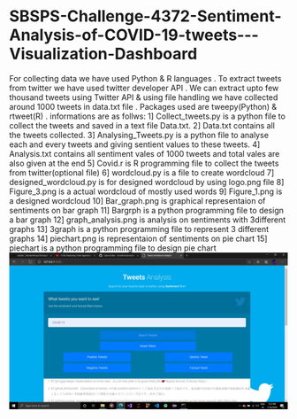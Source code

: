 # SBSPS-Challenge-4372-Sentiment-Analysis-of-COVID-19-tweets---Visualization-Dashboard

For collecting data we have used Python & R languages . To extract tweets from twitter we have used twitter developer API .
We can extract upto few thousand tweets using Twitter API & using file handling we have collected around 1000 tweets in data.txt file .
Packages used are tweepy(Python) & rtweet(R) .
informations are as follws:
1] Collect_tweets.py is a python file to collect the tweets and saved in a text file Data.txt.
2] Data.txt contains all the tweets collected.
3] Analysing_Tweets.py is a python file to analyse each and every tweets and giving sentient values to these tweets.
4] Analysis.txt contains all sentiment vales of 1000 tweets and total vales are also given at the end
5] Covid.r is R programming file to collect the tweets from twitter(optional file)
6] wordcloud.py is a file to create wordcloud 
7] designed_wordcloud.py is for designed wordcloud by using logo.png file
8] Figure_3.png is a actual wordcloud of mostly used words
9] Figure_1.png is a designed wordcloud
10] Bar_graph.png is graphical representaion of sentiments on bar graph
11] Bargrph is a python programming file to design a bar graph
12] graph_analysis.png is analysis on sentiments with 3different graphs
13] 3graph is a python programming file to represent 3 different graphs
14] piechart.png is representaion of sentiments on pie chart
15] piechart is a python programming file to design pie chart
![alt text](https://github.com/SmartPracticeschool/SBSPS-Challenge-4372-Sentiment-Analysis-of-COVID-19-tweets---Visualization-Dashboard/blob/master/Capture.JPG?raw=true)
